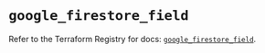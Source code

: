 # `google_firestore_field`

Refer to the Terraform Registry for docs: [`google_firestore_field`](https://registry.terraform.io/providers/hashicorp/google-beta/6.27.0/docs/resources/google_firestore_field).
